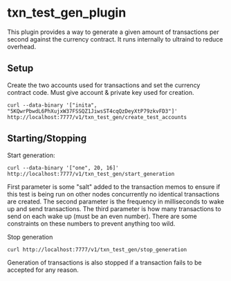 # txn\_test\_gen\_plugin

This plugin provides a way to generate a given amount of transactions per second against the currency contract. It runs internally to ultraind to reduce overhead.

## Setup

Create the two accounts used for transactions and set the currency contract code. Must give account & private key used for creation.

```
curl --data-binary '["inita", "5KQwrPbwdL6PhXujxW37FSSQZ1JiwsST4cqQzDeyXtP79zkvFD3"]' http://localhost:7777/v1/txn_test_gen/create_test_accounts
```

## Starting/Stopping

Start generation:

```
curl --data-binary '["one", 20, 16]' http://localhost:7777/v1/txn_test_gen/start_generation
```

First parameter is some "salt" added to the transaction memos to ensure if this test is being run on other nodes concurrently no identical transactions are created. The second parameter is the frequency in milliseconds to wake up and send transactions. The third parameter is how many transactions to send on each wake up (must be an even number). There are some constraints on these numbers to prevent anything too wild.

Stop generation

```
curl http://localhost:7777/v1/txn_test_gen/stop_generation
```

Generation of transactions is also stopped if a transaction fails to be accepted for any reason.